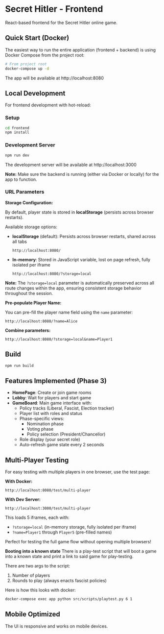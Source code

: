 # Secret Hitler - Frontend

React-based frontend for the Secret Hitler online game.

## Quick Start (Docker)

The easiest way to run the entire application (frontend + backend) is using Docker Compose from the project root:

```bash
# From project root
docker-compose up -d
```

The app will be available at http://localhost:8080

## Local Development

For frontend development with hot-reload:

### Setup

```bash
cd frontend
npm install
```

### Development Server

```bash
npm run dev
```

The development server will be available at http://localhost:3000

**Note:** Make sure the backend is running (either via Docker or locally) for the app to function.

### URL Parameters

**Storage Configuration:**

By default, player state is stored in **localStorage** (persists across browser restarts).

Available storage options:

- **localStorage** (default): Persists across browser restarts, shared across all tabs
  ```
  http://localhost:8080/
  ```

- **In-memory**: Stored in JavaScript variable, lost on page refresh, fully isolated per iframe
  ```
  http://localhost:8080/?storage=local
  ```

**Note:** The `?storage=local` parameter is automatically preserved across all route changes within the app, ensuring consistent storage behavior throughout the session.

**Pre-populate Player Name:**

You can pre-fill the player name field using the `name` parameter:

```
http://localhost:8080/?name=Alice
```

**Combine parameters:**

```
http://localhost:8080/?storage=local&name=Player1
```

## Build

```bash
npm run build
```

## Features Implemented (Phase 3)

- **HomePage**: Create or join game rooms
- **Lobby**: Wait for players and start game
- **GameBoard**: Main game interface with:
  - Policy tracks (Liberal, Fascist, Election tracker)
  - Player list with roles and status
  - Phase-specific views:
    - Nomination phase
    - Voting phase
    - Policy selection (President/Chancellor)
  - Role display (your secret role)
  - Auto-refresh game state every 2 seconds

## Multi-Player Testing

For easy testing with multiple players in one browser, use the test page:

**With Docker:**
```
http://localhost:8080/test/multi-player
```

**With Dev Server:**
```
http://localhost:3000/test/multi-player
```

This loads 5 iframes, each with:
- `?storage=local` (in-memory storage, fully isolated per iframe)
- `?name=Player1` through `Player5` (pre-filled names)

Perfect for testing the full game flow without opening multiple browsers!

**Booting into a known state**
There is a play-test script that will boot a game into a known state and print a link to said game for play-testing.

There are two args to the script:
1. Number of players
2. Rounds to play (always enacts fascist policies)

Here is how this looks with docker:
```bash
docker-compose exec app python src/scripts/playtest.py 6 1
```

## Mobile Optimized

The UI is responsive and works on mobile devices.
